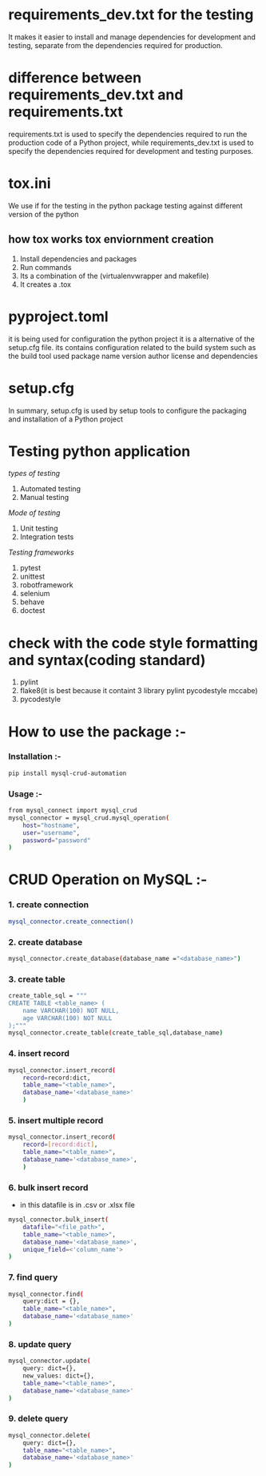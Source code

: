 
# requirements_dev.txt for the testing
It makes it easier to install and manage dependencies for development and testing, separate from the dependencies required for production.

# difference between requirements_dev.txt and requirements.txt

requirements.txt is used to specify the dependencies required to run the production code of a Python project, while requirements_dev.txt is used to specify the dependencies required for development and testing purposes.

# tox.ini
We use if for the testing in the python package testing against different version of the python 

## how tox works tox enviornment creation
1. Install dependencies and packages 
2. Run commands
3. Its a combination of the (virtualenvwrapper and makefile)
4. It creates a .tox


# pyproject.toml
it is being used for configuration the python project it is a alternative of the setup.cfg file. its contains configuration related to the build system
such as the build tool used package name version author license and dependencies

# setup.cfg
In summary, setup.cfg is used by setup tools to configure the packaging and installation of a Python project

# Testing python application
*types of testing*
1. Automated testing 
2. Manual testing

*Mode of testing*
1. Unit testing
2. Integration tests

*Testing frameworks*

1. pytest
2. unittest
3. robotframework
4. selenium
5. behave
6. doctest

# check with the code style formatting and syntax(coding standard)

1. pylint
2. flake8(it is best because it containt 3 library pylint pycodestyle mccabe)
3. pycodestyle


# How to use the package :-

### Installation :- 

```bash
pip install mysql-crud-automation
```

### Usage :-

```bash
from mysql_connect import mysql_crud
mysql_connector = mysql_crud.mysql_operation(
    host="hostname",
    user="username",
    password="password"
)
```

# CRUD Operation on MySQL :-

### 1. create connection 

```bash
mysql_connector.create_connection()
```

### 2. create database

```bash
mysql_connector.create_database(database_name ="<database_name>")
```

### 3. create table

```bash
create_table_sql = """
CREATE TABLE <table_name> (
    name VARCHAR(100) NOT NULL,   
    age VARCHAR(100) NOT NULL
);"""
mysql_connector.create_table(create_table_sql,database_name)
```

### 4. insert record 

```bash
mysql_connector.insert_record(
    record=record:dict,
    table_name="<table_name>", 
    database_name='<database_name>'
    )
```

### 5. insert multiple record 

```bash
mysql_connector.insert_record(
    record=[record:dict],
    table_name="<table_name>", 
    database_name='<database_name>',
    )
```

### 6. bulk insert record 

- in this datafile is in .csv or .xlsx file 

```bash
mysql_connector.bulk_insert(
    datafile="<file_path>", 
    table_name="<table_name>",
    database_name='<database_name>', 
    unique_field=<'column_name'>
)
```
 
### 7. find query  

```bash
mysql_connector.find(
    query:dict = {}, 
    table_name="<table_name>", 
    database_name='<database_name>'
)
```

### 8. update query

```bash
mysql_connector.update(
    query: dict={}, 
    new_values: dict={}, 
    table_name="<table_name>", 
    database_name='<database_name>'
)
```

### 9. delete query

```bash
mysql_connector.delete(
    query: dict={}, 
    table_name="<table_name>", 
    database_name='<database_name>'
)
```

